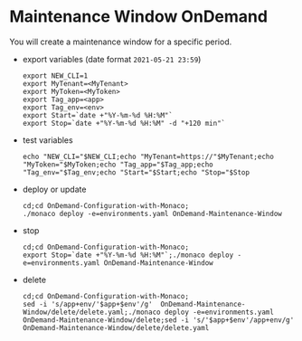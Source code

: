 # Maintenance Window OnDemand

You will create a maintenance window for a specific period.
 
- export variables (date format `2021-05-21 23:59`)

      export NEW_CLI=1
      export MyTenant=<MyTenant>
      export MyToken=<MyToken>
      export Tag_app=<app>
      export Tag_env=<env>
      export Start=`date +"%Y-%m-%d %H:%M"`
      export Stop=`date +"%Y-%m-%d %H:%M" -d "+120 min"`
      
- test variables

      echo "NEW_CLI="$NEW_CLI;echo "MyTenant=https://"$MyTenant;echo "MyToken="$MyToken;echo "Tag_app="$Tag_app;echo "Tag_env="$Tag_env;echo "Start="$Start;echo "Stop="$Stop
     
- deploy or update

      cd;cd OnDemand-Configuration-with-Monaco;
      ./monaco deploy -e=environments.yaml OnDemand-Maintenance-Window
      
- stop

      cd;cd OnDemand-Configuration-with-Monaco;
      export Stop=`date +"%Y-%m-%d %H:%M"`;./monaco deploy -e=environments.yaml OnDemand-Maintenance-Window


- delete

      cd;cd OnDemand-Configuration-with-Monaco;
      sed -i 's/app+env/'$app+$env'/g'  OnDemand-Maintenance-Window/delete/delete.yaml;./monaco deploy -e=environments.yaml   OnDemand-Maintenance-Window/delete;sed -i 's/'$app+$env'/app+env/g' OnDemand-Maintenance-Window/delete/delete.yaml


